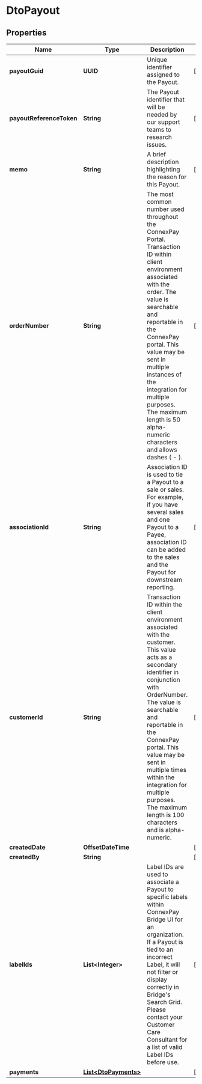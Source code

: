 

# DtoPayout


## Properties

| Name | Type | Description | Notes |
|------------ | ------------- | ------------- | -------------|
|**payoutGuid** | **UUID** | Unique identifier assigned to the Payout. |  [optional] |
|**payoutReferenceToken** | **String** | The Payout identifier that will be needed by our support teams to research issues. |  [optional] |
|**memo** | **String** | A brief description highlighting the reason for this Payout. |  [optional] |
|**orderNumber** | **String** | The most common number used throughout the ConnexPay Portal. Transaction ID within client environment associated with the order. The value is searchable and reportable in the ConnexPay portal. This value may be sent in multiple instances of the integration for multiple purposes. The maximum length is 50 alpha-numeric characters and allows dashes ( - ). |  [optional] |
|**associationId** | **String** | Association ID is used to tie a Payout to a sale or sales. For example, if you have several sales and one Payout to a Payee, association ID can be added to the sales and the Payout for downstream reporting. |  [optional] |
|**customerId** | **String** | Transaction ID within the client environment associated with the customer. This value acts as a secondary identifier in conjunction with OrderNumber. The value is searchable and reportable in the ConnexPay portal. This value may be sent in multiple times within the integration for multiple purposes. The maximum length is 100 characters and is alpha-numeric. |  [optional] |
|**createdDate** | **OffsetDateTime** |  |  [optional] |
|**createdBy** | **String** |  |  [optional] |
|**labelIds** | **List&lt;Integer&gt;** | Label IDs are used to associate a Payout to specific labels within ConnexPay Bridge UI for an organization. If a Payout is tied to an incorrect Label, it will not filter or display correctly in Bridge&#39;s Search Grid. Please contact your Customer Care Consultant for a list of valid Label IDs before use. |  [optional] |
|**payments** | [**List&lt;DtoPayments&gt;**](DtoPayments.md) |  |  [optional] |



